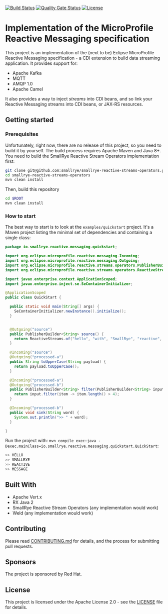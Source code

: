 [![Build Status](https://semaphoreci.com/api/v1/smallrye/smallrye-reactive-messaging/branches/master/badge.svg)](https://semaphoreci.com/smallrye/smallrye-reactive-messaging)
[![Quality Gate Status](https://sonarcloud.io/api/project_badges/measure?project=smallrye_smallrye-reactive-messaging&metric=alert_status)](https://sonarcloud.io/dashboard?id=smallrye_smallrye-reactive-messaging)
[![License](https://img.shields.io/github/license/smallrye/smallrye-reactive-messaging.svg)](http://www.apache.org/licenses/LICENSE-2.0)

# Implementation of the MicroProfile Reactive Messaging specification

This project is an implementation of the (next to be) Eclipse MicroProfile Reactive Messaging specification - a CDI 
extension to build data streaming application. It provides support for:

* Apache Kafka
* MQTT
* AMQP 1.0
* Apache Camel

It also provides a way to inject _streams_ into CDI beans, and so link your Reactive Messaging streams into CDI beans, 
or JAX-RS resources.

## Getting started

### Prerequisites 

Unfortunately, right now, there are no release of this project, so you need to build it by yourself. The build process
 requires Apache Maven and Java 8+.  You need to build the SmallRye Reactive Stream Operators implementation first:

```bash
git clone git@github.com:smallrye/smallrye-reactive-streams-operators.git
cd smallrye-reactive-streams-operators
mvn clean install
```

Then, build this repository

```bash
cd $ROOT
mvn clean install
```

### How to start

The best way to start is to look at the `examples/quickstart` project. It's a Maven project listing the minimal set of 
dependencies and containing a single class:

```java
package io.smallrye.reactive.messaging.quickstart;

import org.eclipse.microprofile.reactive.messaging.Incoming;
import org.eclipse.microprofile.reactive.messaging.Outgoing;
import org.eclipse.microprofile.reactive.streams.operators.PublisherBuilder;
import org.eclipse.microprofile.reactive.streams.operators.ReactiveStreams;

import javax.enterprise.context.ApplicationScoped;
import javax.enterprise.inject.se.SeContainerInitializer;

@ApplicationScoped
public class QuickStart {

  public static void main(String[] args) {
    SeContainerInitializer.newInstance().initialize();
  }


  @Outgoing("source")
  public PublisherBuilder<String> source() {
    return ReactiveStreams.of("hello", "with", "SmallRye", "reactive", "message");
  }

  @Incoming("source")
  @Outgoing("processed-a")
  public String toUpperCase(String payload) {
    return payload.toUpperCase();
  }

  @Incoming("processed-a")
  @Outgoing("processed-b")
  public PublisherBuilder<String> filter(PublisherBuilder<String> input) {
    return input.filter(item -> item.length() > 4);
  }

  @Incoming("processed-b")
  public void sink(String word) {
    System.out.println(">> " + word);
  }

}
```

Run the project with: `mvn compile exec:java -Dexec.mainClass=io.smallrye.reactive.messaging.quickstart.QuickStart`:

```bash
>> HELLO
>> SMALLRYE
>> REACTIVE
>> MESSAGE
```

## Built With

* Apache Vert.x
* RX Java 2
* SmallRye Reactive Stream Operators (any implementation would work)
* Weld (any implementation would work)

## Contributing

Please read [CONTRIBUTING.md](CONTRIBUTING.md) for details, and the process for submitting pull requests.

## Sponsors

The project is sponsored by Red Hat.

## License

This project is licensed under the Apache License 2.0 - see the [LICENSE](LICENSE) file for details.


